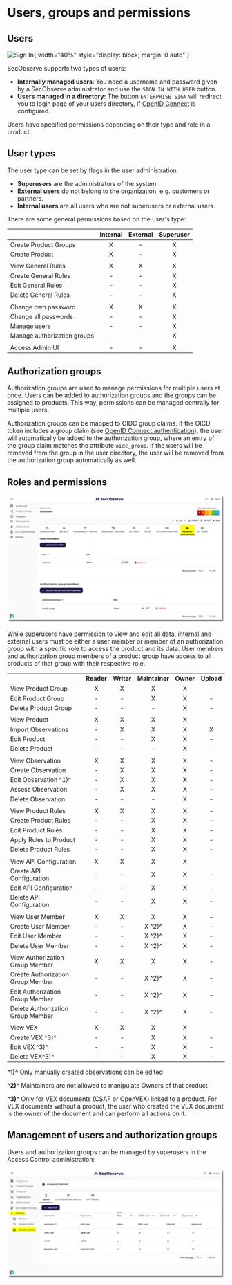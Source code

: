 # Users, groups and permissions

## Users

![Sign In](../assets/images/screenshot_sign_in.png){ width="40%" style="display: block; margin: 0 auto" }

SecObserve supports two types of users:

* **Internally managed users**: You need a username and password given by a SecObserve administrator and use the `SIGN IN WITH USER` button.
* **Users managed in a directory:** The button `ENTERPRISE SIGN` will redirect you to login page of your users directory, if [OpenID Connect](../integrations/oidc_authentication.md) is configured.

Users have specified permissions depending on their type and role in a product.

## User types

The user type can be set by flags in the user administration:

* **Superusers** are the administrators of the system.
* **External users** do not belong to the organization, e.g. customers or partners.
* **Internal users** are all users who are not superusers or external users.

There are some general permissions based on the user's type:

|                             | Internal | External | Superuser |
|-----------------------------|:--------:|:--------:|:---------:|
| Create Product Groups       | X        | -        | X         |
| Create Product              | X        | -        | X         |
|                             |          |          |           |
| View General Rules          | X        | X        | X         |
| Create General Rules        | -        | -        | X         |
| Edit General Rules          | -        | -        | X         |
| Delete General Rules        | -        | -        | X         |
|                             |          |          |           |
| Change own password         | X        | X        | X         |
| Change all passwords        | -        | -        | X         |
| Manage users                | -        | -        | X         |
| Manage authorization groups | -        | -        | X         |
|                             |          |          |           |
| Access Admin UI             | -        | -        | X         |


## Authorization groups

Authorization groups are used to manage permissions for multiple users at once. Users can be added to authorization groups and the groups can be assigned to products. This way, permissions can be managed centrally for multiple users.

Authorization groups can be mapped to OIDC group claims. If the OICD token includes a group claim (see [OpenID Connect authentication](../integrations/oidc_authentication.md)), the user will automatically be added to the authorization group, where an entry of the group claim matches the attribute `oidc_group`. If the users will be removed from the group in the user directory, the user will be removed from the authorization group automatically as well.


## Roles and permissions

![Product Members](../assets/images/screenshot_product_members.png)

While superusers have permission to view and edit all data, internal and external users must be either a user member or member of an authorization group with a specific role to access the product and its data. User members and authorization group members of a product group have access to all products of that group with their respective role.

|                          | Reader | Writer | Maintainer | Owner | Upload |
|--------------------------|:------:|:------:|:----------:|:-----:|:------:|
| View Product Group       | X      | X      | X          | X     | -      |
| Edit Product Group       | -      | -      | X          | X     | -      |
| Delete Product Group     | -      | -      | -          | X     | -      |
|                          |        |        |            |       |        |
| View Product             | X      | X      | X          | X     | -      |
| Import Observations      | -      | X      | X          | X     | X      |
| Edit Product             | -      | -      | X          | X     | -      |
| Delete Product           | -      | -      | -          | X     | -      |
|                          |        |        |            |       |        |
| View Observation         | X      | X      | X          | X     | -      |
| Create Observation       | -      | X      | X          | X     | -      |
| Edit Observation ^1)^    | -      | X      | X          | X     | -      |
| Assess Observation       | -      | X      | X          | X     | -      |
| Delete Observation       | -      | -      | -          | X     | -      |
|                          |        |        |            |       |        |
| View Product Rules       | X      | X      | X          | X     | -      |
| Create Product Rules     | -      | -      | X          | X     | -      |
| Edit Product Rules       | -      | -      | X          | X     | -      |
| Apply Rules to Product   | -      | -      | X          | X     | -      |
| Delete Product Rules     | -      | -      | X          | X     | -      |
|                          |        |        |            |       |        |
| View API Configuration   | X      | X      | X          | X     | -      |
| Create API Configuration | -      | -      | X          | X     | -      |
| Edit API Configuration   | -      | -      | X          | X     | -      |
| Delete API Configuration | -      | -      | X          | X     | -      |
|                          |        |        |            |       |        |
| View User Member         | X      | X      | X          | X     | -      |
| Create User Member       | -      | -      | X ^2)^     | X     | -      |
| Edit User Member         | -      | -      | X ^2)^     | X     | -      |
| Delete User Member       | -      | -      | X ^2)^     | X     | -      |
|                          |        |        |            |       |        |
| View Authorization Group Member   | X      | X      | X          | X     | -      |
| Create Authorization Group Member | -      | -      | X ^2)^     | X     | -      |
| Edit Authorization Group Member   | -      | -      | X ^2)^     | X     | -      |
| Delete Authorization Group Member | -      | -      | X ^2)^     | X     | -      |
|                          |        |        |            |       |        |
| View VEX                 | X      | X      | X          | X     | -      |
| Create VEX ^3)^          | -      | -      | X          | X     | -      |
| Edit VEX ^3)^            | -      | -      | X          | X     | -      |
| Delete VEX^3)^           | -      | -      | X          | X     | -      |

**^1)^** Only manually created observations can be edited

**^2)^** Maintainers are not allowed to manipulate Owners of that product

**^3)^** Only for VEX documents (CSAF or OpenVEX) linked to a product. For VEX documents without a product, the user who created the VEX document is the owner of the document and can perform all actions on it.


## Management of users and authorization groups

Users and authorization groups can be managed by superusers in the Access Control administration:

![Settings / Access Control](../assets/images/screenshot_settings_access_control.png)
